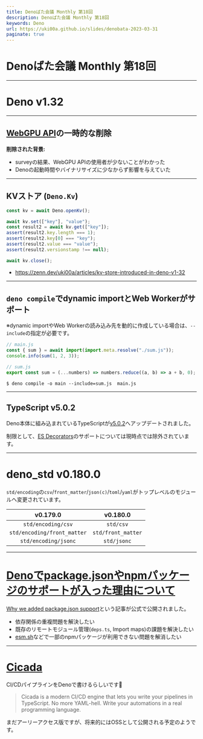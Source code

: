 ```yaml
---
title: Denoばた会議 Monthly 第18回
description: Denoばた会議 Monthly 第18回
keywords: Deno
url: https://uki00a.github.io/slides/denobata-2023-03-31
paginate: true
---
```


# Denoばた会議 Monthly 第18回

<!-- _class: lead -->

---

# Deno v1.32

<!-- _class: lead -->

---

## [WebGPU API](https://github.com/denoland/webgpu-examples)の一時的な削除

**削除された背景:**

- surveyの結果、WebGPU APIの使用者が少ないことがわかった
- Denoの起動時間やバイナリサイズに少なからず影響を与えていた

---

## KVストア (`Deno.Kv`)

```typescript
const kv = await Deno.openKv();

await kv.set(["key"], "value");
const result2 = await kv.get(["key"]);
assert(result2.key.length === 1);
assert(result2.key[0] === "key");
assert(result2.value === "value");
assert(result2.versionstamp !== null);

await kv.close();
```

- https://zenn.dev/uki00a/articles/kv-store-introduced-in-deno-v1-32

---

## `deno compile`でdynamic importとWeb Workerがサポート

※dynamic importやWeb Workerの読み込み先を動的に作成している場合は、`--include`の指定が必要です。

```javascript
// main.js
const { sum } = await import(import.meta.resolve("./sum.js"));
console.info(sum(1, 2, 3));

// sum.js
export const sum = (...numbers) => numbers.reduce((a, b) => a + b, 0);
```

```shell
$ deno compile -o main --include=sum.js  main.js
```

---

## TypeScript v5.0.2

Deno本体に組み込まれているTypeScriptが[v5.0.2](https://devblogs.microsoft.com/typescript/announcing-typescript-5-0/)へアップデートされました。

制限として、[ES Decorators](https://2ality.com/2022/10/javascript-decorators.html)のサポートについては現時点では除外されています。

---

# deno_std v0.180.0

`std/encoding`の`csv`/`front_matter`/`json(c)`/`toml`/`yaml`がトップレベルのモジュールへ変更されています。

|v0.179.0|v0.180.0|
|:---:|:---:|
|`std/encoding/csv`|`std/csv`|
|`std/encoding/front_matter`|`std/front_matter`|
|`std/encoding/jsonc`|`std/jsonc`|

---

# [Denoでpackage.jsonやnpmパッケージのサポートが入った理由について](https://uki00a.github.io/deno-weekly/articles/deno/why-deno-supports-package-json)

[Why we added package.json support](https://deno.com/blog/package-json-support)という記事が公式で公開されました。

- 依存関係の重複問題を解決したい
- 既存のリモートモジュール管理(`deps.ts`, Import maps)の課題を解決したい
- [esm.sh](https://github.com/esm-dev/esm.sh)などで一部のnpmパッケージが利用できない問題を解消したい

---

# [Cicada](https://cicada.build/)

CI/CDパイプラインをDenoで書けるらしいです👀

> Cicada is a modern CI/CD engine that lets you write your pipelines in TypeScript. No more YAML-hell. Write your automations in a real programming language.

まだアーリーアクセス版ですが、将来的にはOSSとして公開される予定のようです。
